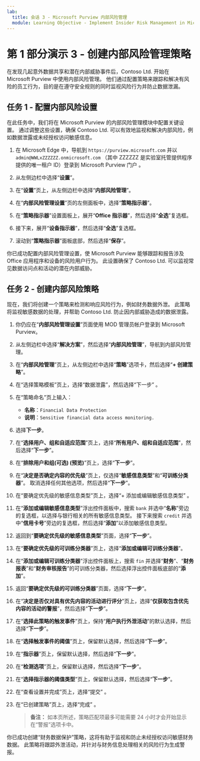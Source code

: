```yaml
---
lab:
  title: 会话 3 - Microsoft Purview 内部风险管理
  module: Learning Objective - Implement Insider Risk Management in Microsoft Purview
---
```


# 第 1 部分演示 3 - 创建内部风险管理策略

在发现几起意外数据共享和潜在内部威胁事件后，Contoso Ltd. 开始在 Microsoft Purview 中使用内部风险管理。 他们通过配置策略来跟踪和解决有风险的员工行为，目的是在遵守安全规则的同时监视风险行为并防止数据泄漏。

## 任务 1 - 配置内部风险设置

在此任务中，我们将在 Microsoft Purview 的内部风险管理模块中配置关键设置。 通过调整这些设置，确保 Contoso Ltd. 可以有效地监视和解决内部风险，例如数据泄露或未经授权访问敏感信息。

1. 在 Microsoft Edge 中，导航到 `https://purview.microsoft.com` 并以 `admin@WWLxZZZZZZ.onmicrosoft.com` （其中 ZZZZZZ 是实验室托管提供程序提供的唯一租户 ID）登录到 Microsoft Purview 门户 。

1. 从左侧边栏中选择“**设置**”。

1. 在“**设置**”页上，从左侧边栏中选择“**内部风险管理**”。

1. 在“**内部风险管理设置**”页的左侧面板中，选择“**策略指示器**”。

1. 在“**策略指示器**”设置面板上，展开“**Office 指示器**”，然后选择“**全选**”复选框。

1. 接下来，展开“**设备指示器**”，然后选择“**全选**”复选框。

1. 滚动到“**策略指示器**”面板底部，然后选择“**保存**”。

你已成功配置内部风险管理设置，使 Microsoft Purview 能够跟踪和报告涉及 Office 应用程序和设备的风险用户行为。 此设置确保了 Contoso Ltd. 可以监视常见数据访问点和活动的潜在内部威胁。

## 任务 2 - 创建内部风险策略

现在，我们将创建一个策略来检测和响应风险行为，例如财务数据外泄。 此策略将监视敏感数据的处理，并帮助 Contoso Ltd. 防止因内部威胁造成的数据泄露。

1. 你仍应在“**内部风险管理设置**”页面使用 MOD 管理员帐户登录到 Microsoft Purview。

1. 从左侧边栏中选择“**解决方案**”，然后选择“**内部风险管理**”，导航到内部风险管理。

1. 在“**内部风险管理**”页上，从左侧边栏中选择“**策略**”选项卡，然后选择“**+ 创建策略**”。

1. 在“选择策略模板”页上，选择“数据泄露”，然后选择“下一步”  。

1. 在“策略命名”页上输入：

    - **名称**：`Financial Data Protection`
    - **说明**：`Sensitive financial data access monitoring.`

1. 选择**下一步**。

1. 在“**选择用户、组和自适应范围**”页上，选择“**所有用户、组和自适应范围**”，然后选择“**下一步**”。

1. 在“**排除用户和组(可选) (预览)**”页上，选择“**下一步**”。

1. 在“**决定是否确定内容的优先级**”页上，仅选择“**敏感信息类型**”和“**可训练分类器**”。 取消选择任何其他选项，然后选择“**下一步**”。

1. 在“要确定优先级的敏感信息类型”页上，选择“+ 添加或编辑敏感信息类型” 。

1. 在“**添加或编辑敏感信息类型**”浮出控件面板中，搜索 `bank` 并选中“**名称**”旁边的复选框，以选择与银行相关的所有敏感信息类型。 接下来搜索 `credit` 并选中“**信用卡号**”旁边的复选框，然后选择“**添加**”以添加敏感信息类型。

1. 返回到“**要确定优先级的敏感信息类型**”页面，选择“**下一步**”。

1. 在“**要确定优先级的可训练分类器**”页上，选择“**添加或编辑可训练分类器**”。

1. 在“**添加或编辑可训练分类器**”浮出控件面板上，搜索 `fin` 并选择“**财务**”、“**财务报表**”和“**财务审核报告**”的可训练分类器，然后选择浮出控件面板底部的“**添加**”。

1. 返回“**要确定优先级的可训练分类器**”页面，选择“**下一步**”。

1. 在“**决定是否仅对具有优先内容的活动进行评分**”页上，选择“**仅获取包含优先内容的活动的警报**”，然后选择“**下一步**”。

1. 在“**选择此策略的触发事件**”页上，保持“**用户执行外泄活动**”的默认选择，然后选择“**下一步**”。

1. 在“**选择触发事件的阈值**”页上，保留默认选择，然后选择“**下一步**”。

1. 在“**指示器**”页上，保留默认选择，然后选择“**下一步**”。

1. 在“**检测选项**”页上，保留默认选择，然后选择“**下一步**”。

1. 在“**选择指示器的阈值类型**”页上，保留默认选择，然后选择“**下一步**”。

1. 在“查看设置并完成”页上，选择“提交” 。

1. 在“已创建策略”页上，选择“完成” 。

    >**备注：** 如本页所述，策略匹配项最多可能需要 24 小时才会开始显示在“警报”选项卡中。

你已成功创建“财务数据保护”策略，这将有助于监视和防止未经授权访问敏感财务数据。 此策略将跟踪外泄活动，并针对与财务信息处理相关的风险行为生成警报。
